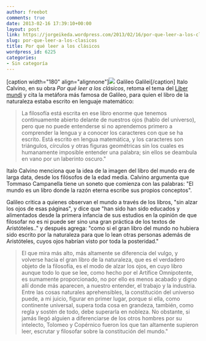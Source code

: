 ```yaml
---
author: freebot
comments: true
date: 2013-02-16 17:39:10+00:00
layout: post
link: https://jorgeikeda.wordpress.com/2013/02/16/por-que-leer-a-los-clasicos/
slug: por-que-leer-a-los-clasicos
title: Por qué leer a los clásicos
wordpress_id: 6225
categories:
- Sin categoría
---
```


[caption width="180" align="alignnone"]![](http://upload.wikimedia.org/wikipedia/commons/thumb/b/b6/Galileo_Galilei_4.jpg/180px-Galileo_Galilei_4.jpg) Galileo Galilei[/caption]
Italo Calvino, en su obra _Por qué leer a los clásicos_, retoma el tema del [Liber mundi](http://www.jorgeikeda.com/wordpress/?p=3565) y cita la metáfora más famosa de Galileo, para quien el libro de la naturaleza estaba escrito en lenguaje matemático:





<blockquote>La filosofía está escrita en ese libro enorme que tenemos continuamente abierto delante de nuestros ojos (hablo del universo), pero que no puede entenderse si no aprendemos primero a comprender la lengua y a conocer los caracteres con que se ha escrito. Está escrito en lengua matemática, y los caracteres son triángulos, círculos y otras figuras geométricas sin los cuales es humanamente imposible entender una palabra; sin ellos se deambula en vano por un laberinto oscuro."</blockquote>



Italo Calvino menciona que la idea de la imagen del libro del mundo era de larga data, desde los filósofos de la edad media. Calvino argumenta que Tommaso Campanella tiene un soneto que comienza con las palabras: "El mundo es un libro donde la razón eterna escribe sus propios conceptos".

Galileo critica a quienes observan el mundo a través de los libros, "sin alzar los ojos de esas páginas", y dice que "han sido han sido educados y alimentados desde la primera infancia de sus estudios en la opinión de que filosofar no es ni puede ser sino una gran práctica de los textos de Aristóteles.." y después agrega: "como si el gran libro del mundo no hubiera sido escrito por la naturaleza para que lo lean otras personas además de Aristóteles, cuyos ojos habrían visto por toda la posteridad."





<blockquote>El que mira más alto, más altamente se diferencia del vulgo, y volverse hacia el gran libro de la naturaleza, que es el verdadero objeto de la filosofía, es el modo de alzar los ojos, en cuyo libro aunque todo lo que se lee, como hecho por el Artífice Omnipotente, es sumamente proporcionado, no por ello es menos acabado y digno allí donde más aparecen, a nuestro entender, el trabajo y la industria. Entre las cosas naturales aprehensibles, la constitución del universo puede, a mi juicio, figurar en primer lugar, porque si ella, como continente universal, supera toda cosa en grandeza, también, como regla y sostén de todo, debe superarla en nobleza. No obstante, si jamás llegó alguien a diferenciarse de los otros hombres por su intelecto, Tolomeo y Copérnico fueron los que tan altamente supieron leer, escrutar y filosofar sobre la constitución del mundo."</blockquote>



 
